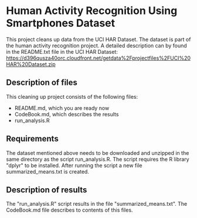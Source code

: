 # Human Activity Recognition Using Smartphones Dataset

This project cleans up data from the UCI HAR Dataset. The dataset is part of the human
activity recognition project. A detailed description can by found in the README.txt file in 
the UCI HAR Dataset: 
    https://d396qusza40orc.cloudfront.net/getdata%2Fprojectfiles%2FUCI%20HAR%20Dataset.zip

## Description of files
This cleaning up project consists of the following files:
 - README.md, which you are ready now
 - CodeBook.md, which describes the results
 - run_analysis.R

## Requirements
The dataset mentioned above needs to be downloaded and unzipped in the same directory as the
script run_analysis.R. The script requires the R library "dplyr" to be installed. After running
the script a new file summarized_means.txt is created.

## Description of results
The "run_analysis.R" script results in the file "summarized_means.txt". The CodeBook.md file describes to contents of this files.

